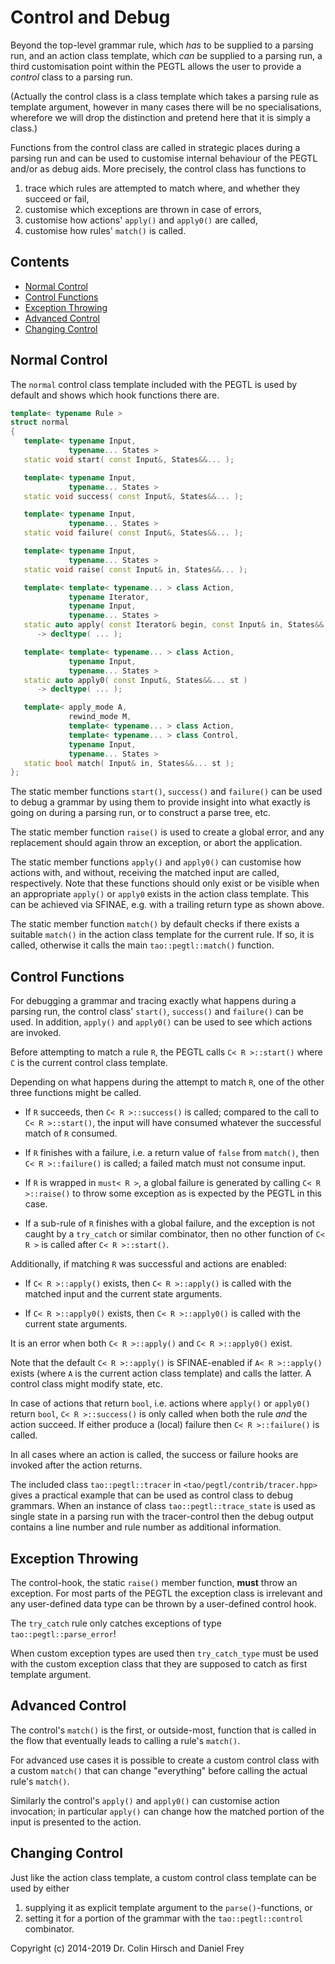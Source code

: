 # Control and Debug

Beyond the top-level grammar rule, which *has* to be supplied to a parsing run, and an action class template, which *can* be supplied to a parsing run, a third customisation point within the PEGTL allows the user to provide a *control* class to a parsing run.

(Actually the control class is a class template which takes a parsing rule as template argument, however in many cases there will be no specialisations, wherefore we will drop the distinction and pretend here that it is simply a class.)

Functions from the control class are called in strategic places during a parsing run and can be used to customise internal behaviour of the PEGTL and/or as debug aids.
More precisely, the control class has functions to

1. trace which rules are attempted to match where, and whether they succeed or fail,
1. customise which exceptions are thrown in case of errors,
3. customise how actions' `apply()` and `apply0()` are called,
4. customise how rules' `match()` is called.

## Contents

* [Normal Control](#normal-control)
* [Control Functions](#control-functions)
* [Exception Throwing](#exception-throwing)
* [Advanced Control](#advanced-control)
* [Changing Control](#changing-control)

## Normal Control

The `normal` control class template included with the PEGTL is used by default and shows which hook functions there are.

```c++
template< typename Rule >
struct normal
{
   template< typename Input,
             typename... States >
   static void start( const Input&, States&&... );

   template< typename Input,
             typename... States >
   static void success( const Input&, States&&... );

   template< typename Input,
             typename... States >
   static void failure( const Input&, States&&... );

   template< typename Input,
             typename... States >
   static void raise( const Input& in, States&&... );

   template< template< typename... > class Action,
             typename Iterator,
             typename Input,
             typename... States >
   static auto apply( const Iterator& begin, const Input& in, States&&... st )
      -> decltype( ... );

   template< template< typename... > class Action,
             typename Input,
             typename... States >
   static auto apply0( const Input&, States&&... st )
      -> decltype( ... );

   template< apply_mode A,
             rewind_mode M,
             template< typename... > class Action,
             template< typename... > class Control,
             typename Input,
             typename... States >
   static bool match( Input& in, States&&... st );
};
```

The static member functions `start()`, `success()` and `failure()` can be used to debug a grammar by using them to provide insight into what exactly is going on during a parsing run, or to construct a parse tree, etc.

The static member function `raise()` is used to create a global error, and any replacement should again throw an exception, or abort the application.

The static member functions `apply()` and `apply0()` can customise how actions with, and without, receiving the matched input are called, respectively.
Note that these functions should only exist or be visible when an appropriate `apply()` or `apply0` exists in the action class template.
This can be achieved via SFINAE, e.g. with a trailing return type as shown above.

The static member function `match()` by default checks if there exists a suitable `match()` in the action class template for the current rule. If so, it is called, otherwise it calls the main `tao::pegtl::match()` function.

## Control Functions

For debugging a grammar and tracing exactly what happens during a parsing run, the control class' `start()`, `success()` and `failure()` can be used.
In addition, `apply()` and `apply0()` can be used to see which actions are invoked.

Before attempting to match a rule `R`, the PEGTL calls `C< R >::start()` where `C` is the current control class template.

Depending on what happens during the attempt to match `R`, one of the other three functions might be called.

- If `R` succeeds, then `C< R >::success()` is called; compared to the call to `C< R >::start()`, the input will have consumed whatever the successful match of `R` consumed.

- If `R` finishes with a failure, i.e. a return value of `false` from `match()`, then `C< R >::failure()` is called; a failed match must not consume input.

- If `R` is wrapped in `must< R >`, a global failure is generated by calling `C< R >::raise()` to throw some exception as is expected by the PEGTL in this case.

- If a sub-rule of `R` finishes with a global failure, and the exception is not caught by a `try_catch` or similar combinator, then no other function of `C< R >` is called after `C< R >::start()`.

Additionally, if matching `R` was successful and actions are enabled:

- If `C< R >::apply()` exists, then `C< R >::apply()` is called with the matched input and the current state arguments.

- If `C< R >::apply0()` exists, then `C< R >::apply0()` is called with the current state arguments.

It is an error when both `C< R >::apply()` and `C< R >::apply0()` exist.

Note that the default `C< R >::apply()` is SFINAE-enabled if `A< R >::apply()` exists (where `A` is the current action class template) and calls the latter. A control class might modify state, etc.

In case of actions that return `bool`, i.e. actions where `apply()` or `apply0()` return `bool`, `C< R >::success()` is only called when both the rule *and* the action succeed.
If either produce a (local) failure then `C< R >::failure()` is called.

In all cases where an action is called, the success or failure hooks are invoked after the action returns.

The included class `tao::pegtl::tracer` in `<tao/pegtl/contrib/tracer.hpp>` gives a practical example that can be used as control class to debug grammars.
When an instance of class `tao::pegtl::trace_state` is used as single state in a parsing run with the tracer-control then the debug output contains a line number and rule number as additional information.

## Exception Throwing

The control-hook, the static `raise()` member function, **must** throw an exception.
For most parts of the PEGTL the exception class is irrelevant and any user-defined data type can be thrown by a user-defined control hook.

The `try_catch` rule only catches exceptions of type `tao::pegtl::parse_error`!

When custom exception types are used then `try_catch_type` must be used with the custom exception class that they are supposed to catch as first template argument.

## Advanced Control

The control's `match()` is the first, or outside-most, function that is called in the flow that eventually leads to calling a rule's `match()`.

For advanced use cases it is possible to create a custom control class with a custom `match()` that can change "everything" before calling the actual rule's `match()`.

Similarly the control's `apply()` and `apply0()` can customise action invocation; in particular `apply()` can change how the matched portion of the input is presented to the action.

## Changing Control

Just like the action class template, a custom control class template can be used by either

1. supplying it as explicit template argument to the `parse()`-functions, or
2. setting it for a portion of the grammar with the `tao::pegtl::control` combinator.

Copyright (c) 2014-2019 Dr. Colin Hirsch and Daniel Frey
